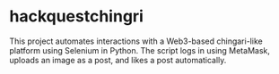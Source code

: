# hackquestchingri
This project automates interactions with a Web3-based chingari-like platform using Selenium in Python. The script logs in using MetaMask, uploads an image as a post, and likes a post automatically.
